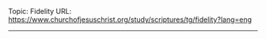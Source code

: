 Topic: Fidelity
URL: https://www.churchofjesuschrist.org/study/scriptures/tg/fidelity?lang=eng

---

